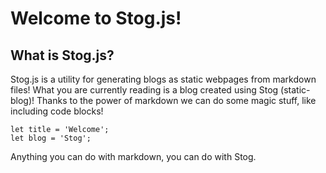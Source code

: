 # Welcome to Stog.js!

## What is Stog.js?

Stog.js is a utility for generating blogs as static webpages from markdown files!
What you are currently reading is a blog created using Stog (static-blog)!
Thanks to the power of markdown we can do some magic stuff, like including code blocks!

~~~
let title = 'Welcome';
let blog = 'Stog';
~~~

Anything you can do with markdown, you can do with Stog.